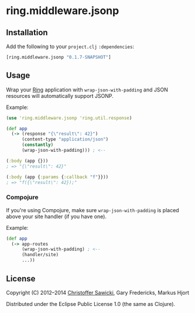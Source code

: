 # ring.middleware.jsonp

## Installation

Add the following to your `project.clj` `:dependencies`:

```clojure
[ring.middleware.jsonp "0.1.7-SNAPSHOT"]
```

## Usage

Wrap your [Ring][] application with `wrap-json-with-padding` and
JSON resources will automatically support JSONP.

Example:

```clojure
(use 'ring.middleware.jsonp 'ring.util.response)

(def app
  (-> (response "{\"result\": 42}")
      (content-type "application/json")
      (constantly)
      (wrap-json-with-padding))) ; <--

(:body (app {}))
; => "{\"result\": 42}"

(:body (app {:params {:callback "f"}}))
; => "f({\"result\": 42});"
```

### Compojure

If you're using Compojure, make sure `wrap-json-with-padding` is placed above your site handler (if you have one).

Example:

```clojure
(def app
  (-> app-routes
      (wrap-json-with-padding) ; <--
      (handler/site)
      ...))
```

## License

Copyright (C) 2012–2014
[Christoffer Sawicki](mailto:christoffer.sawicki@gmail.com),
Gary Fredericks,
Markus Hjort

Distributed under the Eclipse Public License 1.0 (the same as Clojure).

[Ring]: https://github.com/ring-clojure/ring
